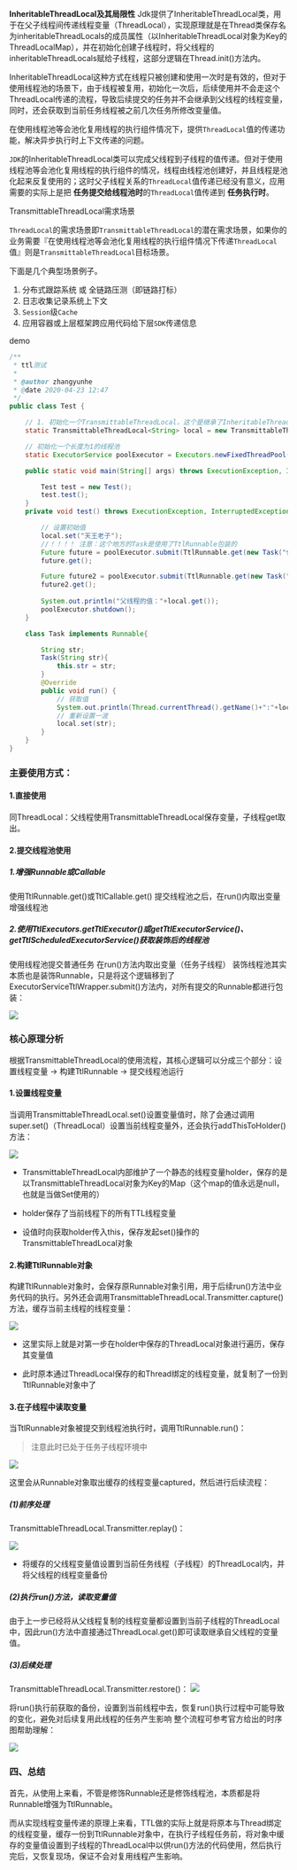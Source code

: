 **InheritableThreadLocal及其局限性**
Jdk提供了InheritableThreadLocal类，用于在父子线程间传递线程变量（ThreadLocal），实现原理就是在Thread类保存名为inheritableThreadLocals的成员属性（以InheritableThreadLocal对象为Key的ThreadLocalMap），并在初始化创建子线程时，将父线程的inheritableThreadLocals赋给子线程，这部分逻辑在Thread.init()方法内。

InheritableThreadLocal这种方式在线程只被创建和使用一次时是有效的，但对于使用线程池的场景下，由于线程被复用，初始化一次后，后续使用并不会走这个ThreadLocal传递的流程，导致后续提交的任务并不会继承到父线程的线程变量，同时，还会获取到当前任务线程被之前几次任务所修改变量值。


在使用线程池等会池化复用线程的执行组件情况下，提供`ThreadLocal`值的传递功能，解决异步执行时上下文传递的问题。

`JDK`的InheritableThreadLocal类可以完成父线程到子线程的值传递。但对于使用线程池等会池化复用线程的执行组件的情况，线程由线程池创建好，并且线程是池化起来反复使用的；这时父子线程关系的`ThreadLocal`值传递已经没有意义，应用需要的实际上是把 **任务提交给线程池时**的`ThreadLocal`值传递到 **任务执行时**。

TransmittableThreadLocal需求场景

`ThreadLocal`的需求场景即`TransmittableThreadLocal`的潜在需求场景，如果你的业务需要『在使用线程池等会池化复用线程的执行组件情况下传递`ThreadLocal`值』则是`TransmittableThreadLocal`目标场景。

下面是几个典型场景例子。

1. 分布式跟踪系统 或 全链路压测（即链路打标）
2. 日志收集记录系统上下文
3. `Session`级`Cache`
4. 应用容器或上层框架跨应用代码给下层`SDK`传递信息



demo

```java
/**
 * ttl测试
 *
 * @author zhangyunhe
 * @date 2020-04-23 12:47
 */
public class Test {

    // 1. 初始化一个TransmittableThreadLocal，这个是继承了InheritableThreadLocal的
    static TransmittableThreadLocal<String> local = new TransmittableThreadLocal<>();

    // 初始化一个长度为1的线程池
    static ExecutorService poolExecutor = Executors.newFixedThreadPool(1);

    public static void main(String[] args) throws ExecutionException, InterruptedException {

        Test test = new Test();
        test.test();
    }
    private void test() throws ExecutionException, InterruptedException {

        // 设置初始值
        local.set("天王老子");
        //！！！！ 注意：这个地方的Task是使用了TtlRunnable包装的
        Future future = poolExecutor.submit(TtlRunnable.get(new Task("任务1")));
        future.get();

        Future future2 = poolExecutor.submit(TtlRunnable.get(new Task("任务2")));
        future2.get();
      
        System.out.println("父线程的值："+local.get());
        poolExecutor.shutdown();
    }

    class Task implements Runnable{

        String str;
        Task(String str){
            this.str = str;
        }
        @Override
        public void run() {
            // 获取值
            System.out.println(Thread.currentThread().getName()+":"+local.get());
            // 重新设置一波
            local.set(str);
        }
    }
}

```

### 主要使用方式：

#### 1.直接使用

同ThreadLocal：父线程使用TransmittableThreadLocal保存变量，子线程get取出。

#### 2.提交线程池使用

##### 1.增强Runnable或Callable

使用TtlRunnable.get()或TtlCallable.get()
提交线程池之后，在run()内取出变量
增强线程池

##### 2.使用TtlExecutors.getTtlExecutor()或getTtlExecutorService()、getTtlScheduledExecutorService()获取装饰后的线程池

使用线程池提交普通任务
在run()方法内取出变量（任务子线程）
装饰线程池其实本质也是装饰Runnable，只是将这个逻辑移到了ExecutorServiceTtlWrapper.submit()方法内，对所有提交的Runnable都进行包装：

![](..\imgs\Java基础\transmittableThreadLocal使用方式.jpg)

### 核心原理分析

根据TransmittableThreadLocal的使用流程，其核心逻辑可以分成三个部分：设置线程变量 -> 构建TtlRunnable -> 提交线程池运行

#### 1.设置线程变量

当调用TransmittableThreadLocal.set()设置变量值时，除了会通过调用super.set()（ThreadLocal）设置当前线程变量外，还会执行addThisToHolder()方法：

![](..\imgs\Java基础\transmittableThreadLocal原理1.jpg)

* TransmittableThreadLocal内部维护了一个静态的线程变量holder，保存的是以TransmittableThreadLocal对象为Key的Map（这个map的值永远是null，也就是当做Set使用的）

* holder保存了当前线程下的所有TTL线程变量
* 设值时向获取holder传入this，保存发起set()操作的TransmittableThreadLocal对象

#### 2.构建TtlRunnable对象

构建TtlRunnable对象时，会保存原Runnable对象引用，用于后续run()方法中业务代码的执行。另外还会调用TransmittableThreadLocal.Transmitter.capture()方法，缓存当前主线程的线程变量：

![](..\imgs\Java基础\transmittableThreadLocal原理2.jpg)

* 这里实际上就是对第一步在holder中保存的ThreadLocal对象进行遍历，保存其变量值

* 此时原本通过ThreadLocal保存的和Thread绑定的线程变量，就复制了一份到TtlRunnable对象中了

#### 3.在子线程中读取变量

当TtlRunnable对象被提交到线程池执行时，调用TtlRunnable.run()：

> 注意此时已处于任务子线程环境中
>

![](..\imgs\Java基础\transmittableThreadLocal原理3.jpg)

这里会从Runnable对象取出缓存的线程变量captured，然后进行后续流程：

##### (1)前序处理

TransmittableThreadLocal.Transmitter.replay()：

![](..\imgs\Java基础\transmittableThreadLocal原理4.jpg)

* 将缓存的父线程变量值设置到当前任务线程（子线程）的ThreadLocal内，并将父线程的线程变量备份

##### (2)执行run()方法，读取变量值

由于上一步已经将从父线程复制的线程变量都设置到当前子线程的ThreadLocal中，因此run()方法中直接通过ThreadLocal.get()即可读取继承自父线程的变量值。

##### (3)后续处理

TransmittableThreadLocal.Transmitter.restore()：
![](..\imgs\Java基础\transmittableThreadLocal原理5.jpg)

将run()执行前获取的备份，设置到当前线程中去，恢复run()执行过程中可能导致的变化，避免对后续复用此线程的任务产生影响
整个流程可参考官方给出的时序图帮助理解：

![](..\imgs\Java基础\transmittableThreadLocal原理6.jpg)

### 四、总结

首先，从使用上来看，不管是修饰Runnable还是修饰线程池，本质都是将Runnable增强为TtlRunnable。

而从实现线程变量传递的原理上来看，TTL做的实际上就是将原本与Thread绑定的线程变量，缓存一份到TtlRunnable对象中，在执行子线程任务前，将对象中缓存的变量值设置到子线程的ThreadLocal中以供run()方法的代码使用，然后执行完后，又恢复现场，保证不会对复用线程产生影响。
